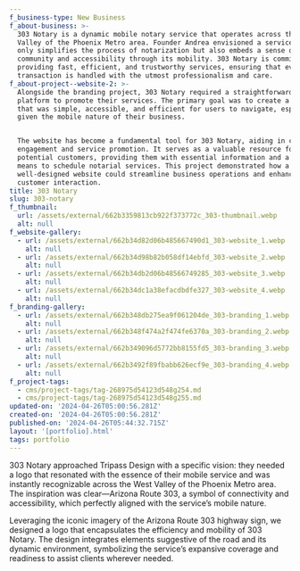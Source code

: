 ```yaml
---
f_business-type: New Business
f_about-business: >-
  303 Notary is a dynamic mobile notary service that operates across the West
  Valley of the Phoenix Metro area. Founder Andrea envisioned a service that not
  only simplifies the process of notarization but also embeds a sense of
  community and accessibility through its mobility. 303 Notary is committed to
  providing fast, efficient, and trustworthy services, ensuring that every
  transaction is handled with the utmost professionalism and care.
f_about-project--website-2: >-
  Alongside the branding project, 303 Notary required a straightforward digital
  platform to promote their services. The primary goal was to create a website
  that was simple, accessible, and efficient for users to navigate, especially
  given the mobile nature of their business.


  The website has become a fundamental tool for 303 Notary, aiding in client
  engagement and service promotion. It serves as a valuable resource for
  potential customers, providing them with essential information and a direct
  means to schedule notarial services. This project demonstrated how a
  well-designed website could streamline business operations and enhance
  customer interaction.
title: 303 Notary
slug: 303-notary
f_thumbnail:
  url: /assets/external/662b3359813cb922f373772c_303-thumbnail.webp
  alt: null
f_website-gallery:
  - url: /assets/external/662b34d82d06b485667490d1_303-website_1.webp
    alt: null
  - url: /assets/external/662b34d98b82b058df14ebfd_303-website_2.webp
    alt: null
  - url: /assets/external/662b34db2d06b48566749285_303-website_3.webp
    alt: null
  - url: /assets/external/662b34dc1a38efacdbdfe327_303-website_4.webp
    alt: null
f_branding-gallery:
  - url: /assets/external/662b348db275ea9f061204de_303-branding_1.webp
    alt: null
  - url: /assets/external/662b348f474a2f474fe6370a_303-branding_2.webp
    alt: null
  - url: /assets/external/662b349096d5772bb8155fd5_303-branding_3.webp
    alt: null
  - url: /assets/external/662b3492f89fbabb626ecf9e_303-branding_4.webp
    alt: null
f_project-tags:
  - cms/project-tags/tag-268975d54123d548g254.md
  - cms/project-tags/tag-268975d54123d548g255.md
updated-on: '2024-04-26T05:00:56.281Z'
created-on: '2024-04-26T05:00:56.281Z'
published-on: '2024-04-26T05:44:32.715Z'
layout: '[portfolio].html'
tags: portfolio
---
```


303 Notary approached Tripass Design with a specific vision: they needed a logo that resonated with the essence of their mobile service and was instantly recognizable across the West Valley of the Phoenix Metro area. The inspiration was clear—Arizona Route 303, a symbol of connectivity and accessibility, which perfectly aligned with the service’s mobile nature.

Leveraging the iconic imagery of the Arizona Route 303 highway sign, we designed a logo that encapsulates the efficiency and mobility of 303 Notary. The design integrates elements suggestive of the road and its dynamic environment, symbolizing the service’s expansive coverage and readiness to assist clients wherever needed.
